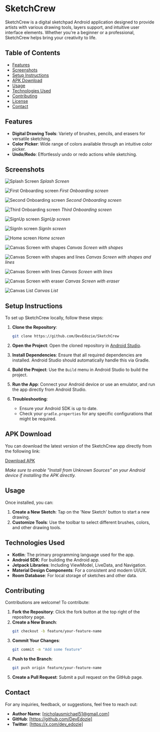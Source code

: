 
# SketchCrew

SketchCrew is a digital sketchpad Android application designed to provide artists with various drawing tools, layers support, and intuitive user interface elements. Whether you're a beginner or a professional, SketchCrew helps bring your creativity to life.

## Table of Contents

- [Features](#features)
- [Screenshots](#screenshots)
- [Setup Instructions](#setup-instructions)
- [APK Download](#apk-download)
- [Usage](#usage)
- [Technologies Used](#technologies-used)
- [Contributing](#contributing)
- [License](#license)
- [Contact](#contact)

## Features

- **Digital Drawing Tools**: Variety of brushes, pencils, and erasers for versatile sketching.
- **Color Picker**: Wide range of colors available through an intuitive color picker.
- **Undo/Redo**: Effortlessly undo or redo actions while sketching.

## Screenshots

![Splash Screen](https://github.com/DevEdozie/SketchCrew/blob/main/splash_screen.jpeg)
*Splash Screen*

![First Onboarding screen](https://github.com/DevEdozie/SketchCrew/blob/main/first_ob_screen.jpeg)
*First Onboarding screen*


![Second Onboarding screen](https://github.com/DevEdozie/SketchCrew/blob/main/second_ob_screen.jpeg)
*Second Onboarding screen*

![Third Onboarding screen](https://github.com/DevEdozie/SketchCrew/blob/main/third_ob_screen.jpeg)
*Third Onboarding screen*

![SignUp screen](https://github.com/DevEdozie/SketchCrew/blob/main/B-SignUpScreen.jpg)
*SignUp screen*

![SignIn screen](https://github.com/DevEdozie/SketchCrew/blob/main/B-SignInScreen.jpg)
*SignIn screen*

![Home screen](https://github.com/DevEdozie/SketchCrew/blob/main/B-HomeScreen.jpg)
*Home screen*

![Canvas Screen with shapes](https://github.com/DevEdozie/SketchCrew/blob/main/shapes.jpeg)
*Canvas Screen with shapes*

![Canvas Screen with shapes and lines](https://github.com/DevEdozie/SketchCrew/blob/main/shapes_lines.jpeg)
*Canvas Screen with shapes and lines*

![Canvas Screen with lines](https://github.com/DevEdozie/SketchCrew/blob/main/lines.jpeg)
*Canvas Screen with lines*

![Canvas Screen with eraser](https://github.com/DevEdozie/SketchCrew/blob/main/eraser_screen.jpeg)
*Canvas Screen with eraser*

![Canvas List](https://github.com/DevEdozie/SketchCrew/blob/main/B-CanvasViewScreenList.jpg)
*Canvas List*




## Setup Instructions

To set up SketchCrew locally, follow these steps:

1. **Clone the Repository**:
   ```bash
   git clone https://github.com/DevEdozie/SketchCrew
   ```

2. **Open the Project**:
   Open the cloned repository in [Android Studio](https://developer.android.com/studio).

3. **Install Dependencies**:
   Ensure that all required dependencies are installed. Android Studio should automatically handle this via Gradle.

4. **Build the Project**:
   Use the `Build` menu in Android Studio to build the project.

5. **Run the App**:
   Connect your Android device or use an emulator, and run the app directly from Android Studio.

6. **Troubleshooting**:
   - Ensure your Android SDK is up to date.
   - Check your `gradle.properties` for any specific configurations that might be required.

## APK Download

You can download the latest version of the SketchCrew app directly from the following link:

[Download APK](https://github.com/DevEdozie/SketchCrew/blob/main/SketchCrew.jks)

*Make sure to enable "Install from Unknown Sources" on your Android device if installing the APK directly.*

## Usage

Once installed, you can:

1. **Create a New Sketch**: Tap on the 'New Sketch' button to start a new drawing.
2. **Customize Tools**: Use the toolbar to select different brushes, colors, and other drawing tools.


## Technologies Used

- **Kotlin**: The primary programming language used for the app.
- **Android SDK**: For building the Android app.
- **Jetpack Libraries**: Including ViewModel, LiveData, and Navigation.
- **Material Design Components**: For a consistent and modern UI/UX.
- **Room Database**: For local storage of sketches and other data.

## Contributing

Contributions are welcome! To contribute:

1. **Fork the Repository**: Click the fork button at the top right of the repository page.
2. **Create a New Branch**: 
   ```bash
   git checkout -b feature/your-feature-name
   ```
3. **Commit Your Changes**: 
   ```bash
   git commit -m "Add some feature"
   ```
4. **Push to the Branch**: 
   ```bash
   git push origin feature/your-feature-name
   ```
5. **Create a Pull Request**: Submit a pull request on the GitHub page.

## Contact

For any inquiries, feedback, or suggestions, feel free to reach out:

- **Author Name**: [nicholausmichael51@gmail.com]
- **GitHub**: [https://github.com/DevEdozie]
- **Twitter**: [https://x.com/dev_edozie]
```

